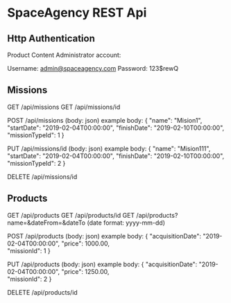 # SpaceAgency REST Api


## Http Authentication ## 

Product Content Administrator account:
 
Username: admin@spaceagency.com
Password: 123$rewQ


## Missions ##

GET /api/missions
GET /api/missions/id

POST /api/missions (body: json)
example body:
{
    "name": "Mision1",
    "startDate": "2019-02-04T00:00:00",
    "finishDate": "2019-02-10T00:00:00",
    "missionTypeId": 1
}

PUT /api/missions/id (body: json)
example body:
{
    "name": "Mision111",
    "startDate": "2019-02-04T00:00:00",
    "finishDate": "2019-02-10T00:00:00",
    "missionTypeId": 2
}

DELETE /api/missions/id


## Products ##

GET /api/products
GET /api/products/id
GET /api/products?name=<mision name>&dateFrom=<acquisition date>&dateTo<date> (date format: yyyy-mm-dd)

POST /api/products (body: json)
example body:
{
    "acquisitionDate": "2019-02-04T00:00:00",
    "price": 1000.00,    
    "missionId": 1
}

PUT /api/products (body: json)
example body:
{
    "acquisitionDate": "2019-02-04T00:00:00",
    "price": 1250.00,    
    "missionId": 2
}

DELETE /api/products/id
